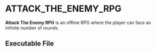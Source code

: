 # ATTACK_THE_ENEMY_RPG

**Attack The Enemy RPG** is an offline RPG where the player can face an infinite number of rounds.

## Executable File